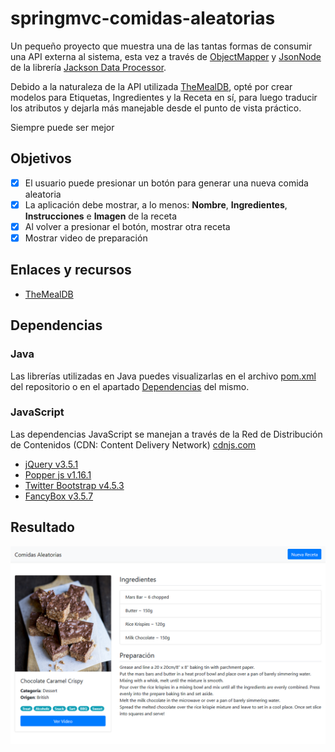 # springmvc-comidas-aleatorias
Un pequeño proyecto que muestra una de las tantas formas de consumir una API externa al sistema, esta vez a través de [ObjectMapper](https://fasterxml.github.io/jackson-databind/javadoc/2.11/com/fasterxml/jackson/databind/ObjectMapper.html) y [JsonNode](https://fasterxml.github.io/jackson-databind/javadoc/2.11/com/fasterxml/jackson/databind/JsonNode.html) de la librería [Jackson Data Processor](https://github.com/FasterXML/jackson).

Debido a la naturaleza de la API utilizada [TheMealDB](https://themealdb.com/api.php), opté por crear modelos para Etiquetas, Ingredientes y la Receta en sí, para luego traducir los atributos y dejarla más manejable desde el punto de vista práctico.

Siempre puede ser mejor

## Objetivos
 - [x] El usuario puede presionar un botón para generar una nueva comida aleatoria
 - [x] La aplicación debe mostrar, a lo menos: **Nombre**, **Ingredientes**, **Instrucciones** e **Imagen** de la receta
 - [x] Al volver a presionar el botón, mostrar otra receta
 - [x] Mostrar video de preparación

## Enlaces y recursos
 - [TheMealDB](https://themealdb.com/api.php)

## Dependencias

### Java
Las librerías utilizadas en Java puedes visualizarlas en el archivo [pom.xml](pom.xml) del repositorio o en el apartado [Dependencias](https://github.com/rhacs/springmvc-comidas-aleatorias/network/dependencies) del mismo.

### JavaScript
Las dependencias JavaScript se manejan a través de la Red de Distribución de Contenidos (CDN: Content Delivery Network) [cdnjs.com](https://cndjs.com)

* [jQuery v3.5.1](https://jquery.com)
* [Popper js v1.16.1](https://popper.js.org/)
* [Twitter Bootstrap v4.5.3](https://getbootstrap.com/)
* [FancyBox v3.5.7](https://fancyapps.com/fancybox/3/)

## Resultado
![Don't judge, imma backender](./show-and-tell/ss.png)
